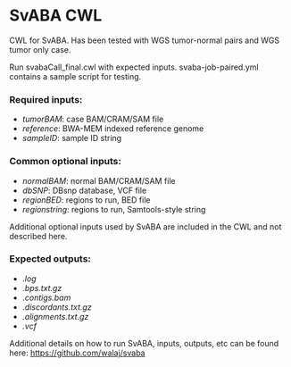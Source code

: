 # SvABA CWL

CWL for SvABA. Has been tested with WGS tumor-normal pairs and WGS tumor only case. 

Run svabaCall_final.cwl with expected inputs. 
svaba-job-paired.yml contains a sample script for testing. 

### Required inputs:
  - *tumorBAM*: case BAM/CRAM/SAM file
  - *reference*: BWA-MEM indexed reference genome
  - *sampleID*: sample ID string
  
### Common optional inputs: 
 - *normalBAM*: normal BAM/CRAM/SAM file
 - *dbSNP*: DBsnp database, VCF file
 - *regionBED*: regions to run, BED file
 - *regionstring*: regions to run, Samtools-style string
 
Additional optional inputs used by SvABA are included in the CWL and not described here. 
 

### Expected outputs:
- *.log*
- *.bps.txt.gz*
- *.contigs.bam*
- *.discordants.txt.gz*
- *.alignments.txt.gz*
- *.vcf*
 
 
Additional details on how to run SvABA, inputs, outputs, etc can be found here: https://github.com/walaj/svaba


